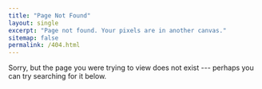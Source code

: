 ```yaml
---
title: "Page Not Found"
layout: single
excerpt: "Page not found. Your pixels are in another canvas."
sitemap: false
permalink: /404.html
---
```


Sorry, but the page you were trying to view does not exist ---  perhaps you can try searching for it below.

<script type="text/javascript">
  var GOOG_FIXURL_LANG = "en"
  var GOOG_FIXURL_SITE = "{{ site.url }}"
</script>
<script type="text/javascript"
  src="//linkhelp.clients.google.com/tbproxy/lh/wm/fixurl.js">
</script>
